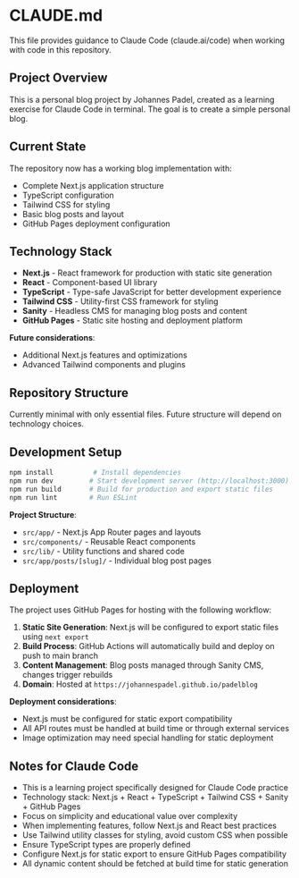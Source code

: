 # CLAUDE.md

This file provides guidance to Claude Code (claude.ai/code) when working with code in this repository.

## Project Overview

This is a personal blog project by Johannes Padel, created as a learning exercise for Claude Code in terminal. The goal is to create a simple personal blog.

## Current State

The repository now has a working blog implementation with:
- Complete Next.js application structure
- TypeScript configuration
- Tailwind CSS for styling
- Basic blog posts and layout
- GitHub Pages deployment configuration

## Technology Stack

- **Next.js** - React framework for production with static site generation
- **React** - Component-based UI library
- **TypeScript** - Type-safe JavaScript for better development experience
- **Tailwind CSS** - Utility-first CSS framework for styling
- **Sanity** - Headless CMS for managing blog posts and content
- **GitHub Pages** - Static site hosting and deployment platform

**Future considerations**:
- Additional Next.js features and optimizations
- Advanced Tailwind components and plugins

## Repository Structure

Currently minimal with only essential files. Future structure will depend on technology choices.

## Development Setup

```bash
npm install          # Install dependencies
npm run dev         # Start development server (http://localhost:3000)
npm run build       # Build for production and export static files
npm run lint        # Run ESLint
```

**Project Structure**:
- `src/app/` - Next.js App Router pages and layouts
- `src/components/` - Reusable React components
- `src/lib/` - Utility functions and shared code
- `src/app/posts/[slug]/` - Individual blog post pages

## Deployment

The project uses GitHub Pages for hosting with the following workflow:

1. **Static Site Generation**: Next.js will be configured to export static files using `next export`
2. **Build Process**: GitHub Actions will automatically build and deploy on push to main branch
3. **Content Management**: Blog posts managed through Sanity CMS, changes trigger rebuilds
4. **Domain**: Hosted at `https://johannespadel.github.io/padelblog`

**Deployment considerations**:
- Next.js must be configured for static export compatibility
- All API routes must be handled at build time or through external services
- Image optimization may need special handling for static deployment

## Notes for Claude Code

- This is a learning project specifically designed for Claude Code practice
- Technology stack: Next.js + React + TypeScript + Tailwind CSS + Sanity + GitHub Pages
- Focus on simplicity and educational value over complexity
- When implementing features, follow Next.js and React best practices
- Use Tailwind utility classes for styling, avoid custom CSS when possible
- Ensure TypeScript types are properly defined
- Configure Next.js for static export to ensure GitHub Pages compatibility
- All dynamic content should be fetched at build time for static generation